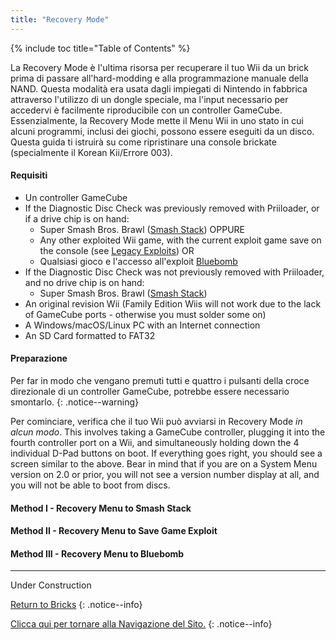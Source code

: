 ```yaml
---
title: "Recovery Mode"
---
```


{% include toc title="Table of Contents" %}

La Recovery Mode è l'ultima risorsa per recuperare il tuo Wii da un brick prima di passare all'hard-modding e alla programmazione manuale della NAND. Questa modalità era usata dagli impiegati di Nintendo in fabbrica attraverso l'utilizzo di un dongle speciale, ma l'input necessario per accedervi è facilmente riproducibile con un controller GameCube. Essenzialmente, la Recovery Mode mette il Menu Wii in uno stato in cui alcuni programmi, inclusi dei giochi, possono essere eseguiti da un disco. Questa guida ti istruirà su come ripristinare una console brickate (specialmente il Korean Kii/Errore 003).

#### Requisiti

+ Un controller GameCube
+ If the Diagnostic Disc Check was previously removed with Priiloader, or if a drive chip is on hand:
    + Super Smash Bros. Brawl ([Smash Stack](legacy-exploits#smash-stack)) OPPURE
    + Any other exploited Wii game, with the current exploit game save on the console (see [Legacy Exploits](legacy-exploits)) OR
    + Qualsiasi gioco e l'accesso all'exploit [Bluebomb](bluebomb)
+ If the Diagnostic Disc Check was not previously removed with Priiloader, and no drive chip is on hand:
    + Super Smash Bros. Brawl ([Smash Stack](legacy-exploits#smash-stack))
+ An original revision Wii (Family Edition Wiis will not work due to the lack of GameCube ports - otherwise you must solder some on)
+ A Windows/macOS/Linux PC with an Internet connection
+ An SD Card formatted to FAT32

#### Preparazione

Per far in modo che vengano premuti tutti e quattro i pulsanti della croce direzionale di un controller GameCube, potrebbe essere necessario smontarlo.
{: .notice--warning}

Per cominciare, verifica che il tuo Wii può avviarsi in Recovery Mode *in alcun modo*. This involves taking a GameCube controller, plugging it into the fourth controller port on a Wii, and simultaneously holding down the 4 individual D-Pad buttons on boot. If everything goes right, you should see a screen similar to the above. Bear in mind that if you are on a System Menu version on 2.0 or prior, you will not see a version number display at all, and you will not be able to boot from discs.

#### Method I - Recovery Menu to Smash Stack

#### Method II - Recovery Menu to Save Game Exploit

#### Method III - Recovery Menu to Bluebomb

---
Under Construction

[Return to Bricks](bricks)
{: .notice--info}

[Clicca qui per tornare alla Navigazione del Sito.](navigazione-sito)
{: .notice--info}
